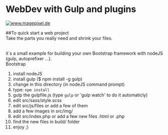 # WebDev with Gulp and plugins
<a target="_blank" href="http://www.imagepixel.de"><img src="http://www.imagepixel.de/img/logo.png" alt="www.magepixel.de"></a>


##To quick start a web project <br>
Take the parts you really need and shrink your files.<br><br>

it´s a small example for building your own Bootstrap framework with nodeJS (gulp, autoprefixer ...).<br>
Bootstrap <br>

1. install nodeJS <br>
2. install gulp ($ npm install -g gulp)
3. change in this directory (in nodeJS command prompt) <br>
4. type: `npm install` <br>
5. gulp the gulpfile.js (type `gulp` or 'gulp watch' to do it automaticly)<br>
6. edit src/sass/style.scss <br>
7. edit src/js/files or add a few of them
8. add a few images in src/img/
9. edit src/index.php or add a few new files .html or .php
10. find the new files in build/ folder
11. enjoy ;)





